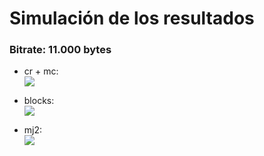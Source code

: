 Simulación de los resultados
=============

### Bitrate: 11.000 bytes
  * cr + mc:  
    ![](../gifs/prediction_11000.gif)

  * blocks:  
    ![](../gifs/blocks_11000.gif)

  * mj2:  
    ![](../gifs/trunc_11000.gif)
